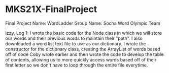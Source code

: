 # MKS21X-FinalProject
Final Project Name: WordLadder
Group Name: Socha Word Olympic Team


Izzy, Log 1:
  I wrote the basic code for the Node class in which we will store our words and their previous words to maintain their "path". I also downloaded a word list text file to use as our dictionary. I wrote the constructor for the dictionary class, creating the ArrayList of words based off of code Coby wrote earlier and then wrote the code to develop the table of contents, allowing us to more quickly access words based off of their first letter so we don't have to loop through the entire file everytime.
